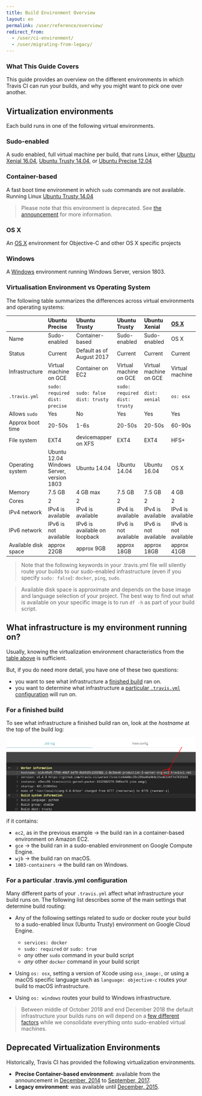```yaml
---
title: Build Environment Overview
layout: en
permalink: /user/reference/overview/
redirect_from:
  - /user/ci-environment/
  - /user/migrating-from-legacy/
---
```


### What This Guide Covers

This guide provides an overview on the different environments in which
Travis CI can run your builds, and why you might want to pick one over another.



## Virtualization environments

Each build runs in one of the following virtual environments.

### Sudo-enabled

A sudo enabled, full virtual machine per build, that runs Linux, either [Ubuntu Xenial 16.04](/user/reference/xenial/), [Ubuntu Trusty 14.04](/user/reference/trusty/), or [Ubuntu Precise 12.04](/user/reference/precise/)

### Container-based

A fast boot time environment in which `sudo` commands are not available. Running Linux [Ubuntu Trusty 14.04](/user/reference/trusty/)
> Please note that this environment is deprecated. See [the
announcement](https://blog.travis-ci.com/2018-10-04-combining-linux-infrastructures)
for more information.

### OS X

An [OS X](/user/reference/osx/) environment for Objective-C and other OS X specific projects

### Windows

A [Windows](/user/reference/windows/) environment running Windows Server, version 1803.

### Virtualisation Environment vs Operating System

The following table summarizes the differences across virtual environments and operating systems:

|                      | Ubuntu Precise                                 | Ubuntu Trusty                     | Ubuntu Trusty                        | Ubuntu Xenial          | [OS X](/user/reference/osx/) | [Windows](/user/reference/windows) |
|:---------------------|:-----------------------------------------------|:----------------------------------|:-------------------------------------|:-----------------------|:-----------------------------|:-----------------------------------|
| Name                 | Sudo-enabled                                   | Container-based                   | Sudo-enabled                         | Sudo-enabled           | OS X                         | Windows                            |
| Status               | Current                                        | Default as of August 2017         | Current                              | Current                | Current                      | Early release                      |
| Infrastructure       | Virtual machine on GCE                         | Container on EC2                  | Virtual machine on GCE               | Virtual machine on GCE | Virtual machine              | Virtual machine on GCE             |
| `.travis.yml`        | `sudo: required` <br> `dist: precise`          | `sudo: false` <br> `dist: trusty` | `sudo: required` <br> `dist: trusty` | `dist: xenial`         | `os: osx`                    | `os: windows`                      |
| Allows `sudo`        | Yes                                            | No                                | Yes                                  | Yes                    | Yes                          | No                                 |
| Approx boot time     | 20-50s                                         | 1-6s                              | 20-50s                               | 20-50s                 | 60-90s                       | 60-120s                            |
| File system          | EXT4                                           | devicemapper on XFS               | EXT4                                 | EXT4                   | HFS+                         | NTFS                               |
| Operating system     | Ubuntu 12.04      Windows Server, version 1803 | Ubuntu 14.04                      | Ubuntu 14.04                         | Ubuntu 16.04           | OS X                         | Windows Server, version 1803       |
| Memory               | 7.5 GB                                         | 4 GB max                          | 7.5 GB                               | 7.5 GB                 | 4 GB                         | 8 GB                               |
| Cores                | 2                                              | 2                                 | 2                                    | 2                      | 2                            | 2                                  |
| IPv4 network         | IPv4 is available                              | IPv4 is available                 | IPv4 is available                    | IPv4 is available      | IPv4 is available            | IPv4 is available                  |
| IPv6 network         | IPv6 is not available                          | IPv6 is available on loopback     | IPv6 is not available                | IPv6 is not available  | IPv6 is not available        | IPv6 is not available              |
| Available disk space | approx 22GB                                    | approx 9GB                        | approx 18GB                          | approx 18GB            | approx 41GB                  | approx 19 GB                       |

> Note that the following keywords in your .travis.yml file will silently route your builds to our sudo-enabled infrastructure (even if you specify `sudo: false`): `docker`, `ping`, `sudo`.

> Available disk space is approximate and depends on the base image and language selection of your project.
  The best way to find out what is available on your specific image is to run `df -h` as part of your build script.

## What infrastructure is my environment running on?

Usually, knowing the virtualization environment characteristics from the [table above](#virtualisation-environment-vs-operating-system) is sufficient.

But, if you do need more detail, you have one of these two questions:

* you want to see what infrastructure a [finished build](#for-a-finished-build) ran on.
* you want to determine what infrastructure a [particular `.travis.yml` configuration](#for-a-particular-travisyml-configuration) will run on.

### For a finished build

To see what infrastructure a finished build ran on, look at the *hostname* at the top of the build log:

![Infrastructure shown in hostname](/images/ui/what-infrastructure.png "Infrastructure shown in hostname")

if it contains:

* `ec2`, as in the previous example → the build ran in a container-based environment on Amazon EC2.
* `gce` → the build ran in a sudo-enabled environment on Google Compute Engine.
* `wjb` → the build ran on macOS.
* `1803-containers` → the build ran on Windows.

### For a particular .travis.yml configuration

Many different parts of your `.travis.yml` affect what infrastructure your build runs on. The following list describes some of the main settings that determine build routing:

* Any of the following settings related to sudo or docker route your build to a sudo-enabled linux (Ubuntu Trusty) environment on Google Cloud Engine.

  - `services: docker`
  - `sudo: required` or `sudo: true`
  - *any* other `sudo` command in your build script
  - *any* other `docker` command in your build script

* Using `os: osx`, setting a version of Xcode using `osx_image:`, or using a macOS specific language such as `language: objective-c` routes your build to macOS infrastructure.

* Using `os: windows` routes your build to Windows infrastructure.

> Between middle of October 2018 and end December 2018 the default infrastructure
> your builds runs on will depend on a [few different
> factors](https://blog.travis-ci.com/2018-10-04-combining-linux-infrastructures)
> while we consolidate everything onto sudo-enabled virtual machines.

## Deprecated Virtualization Environments

Historically, Travis CI has provided the following virtualization environments.

- **Precise Container-based environment**: available from the announcement in [December, 2014](https://blog.travis-ci.com/2014-12-17-faster-builds-with-container-based-infrastructure/) to [September, 2017](https://blog.travis-ci.com/2017-08-31-trusty-as-default-status).
- **Legacy environment**: was available until [December, 2015](https://blog.travis-ci.com/2015-11-27-moving-to-a-more-elastic-future).
